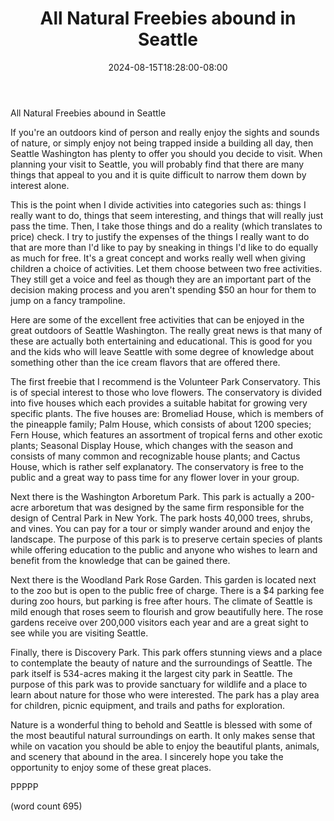 ﻿---
title: "All Natural Freebies abound in Seattle"
date: 2024-08-15T18:28:00-08:00
description: "Seattle Tips for Web Success"
featured_image: "/images/Seattle.jpg"
tags: ["Seattle"]
---

All Natural Freebies abound in Seattle

If you're an outdoors kind of person and really enjoy the sights and sounds of nature, or simply enjoy not being trapped inside a building all day, then Seattle Washington has plenty to offer you should you decide to visit. When planning your visit to Seattle, you will probably find that there are many things that appeal to you and it is quite difficult to narrow them down by interest alone. 

This is the point when I divide activities into categories such as: things I really want to do, things that seem interesting, and things that will really just pass the time. Then, I take those things and do a reality (which translates to price) check. I try to justify the expenses of the things I really want to do that are more than I'd like to pay by sneaking in things I'd like to do equally as much for free. It's a great concept and works really well when giving children a choice of activities. Let them choose between two free activities. They still get a voice and feel as though they are an important part of the decision making process and you aren't spending $50 an hour for them to jump on a fancy trampoline.

Here are some of the excellent free activities that can be enjoyed in the great outdoors of Seattle Washington. The really great news is that many of these are actually both entertaining and educational. This is good for you and the kids who will leave Seattle with some degree of knowledge about something other than the ice cream flavors that are offered there.

The first freebie that I recommend is the Volunteer Park Conservatory. This is of special interest to those who love flowers. The conservatory is divided into five houses which each provides a suitable habitat for growing very specific plants. The five houses are: Bromeliad House, which is members of the pineapple family; Palm House, which consists of about 1200 species; Fern House, which features an assortment of tropical ferns and other exotic plants; Seasonal Display House, which changes with the season and consists of many common and recognizable house plants; and Cactus House, which is rather self explanatory. The conservatory is free to the public and a great way to pass time for any flower lover in your group.

Next there is the Washington Arboretum Park. This park is actually a 200-acre arboretum that was designed by the same firm responsible for the design of Central Park in New York. The park hosts 40,000 trees, shrubs, and vines. You can pay for a tour or simply wander around and enjoy the landscape. The purpose of this park is to preserve certain species of plants while offering education to the public and anyone who wishes to learn and benefit from the knowledge that can be gained there. 

Next there is the Woodland Park Rose Garden. This garden is located next to the zoo but is open to the public free of charge. There is a $4 parking fee during zoo hours, but parking is free after hours. The climate of Seattle is mild enough that roses seem to flourish and grow beautifully here. The rose gardens receive over 200,000 visitors each year and are a great sight to see while you are visiting Seattle. 

Finally, there is Discovery Park. This park offers stunning views and a place to contemplate the beauty of nature and the surroundings of Seattle. The park itself is 534-acres making it the largest city park in Seattle. The purpose of this park was to provide sanctuary for wildlife and a place to learn about nature for those who were interested. The park has a play area for children, picnic equipment, and trails and paths for exploration.

Nature is a wonderful thing to behold and Seattle is blessed with some of the most beautiful natural surroundings on earth. It only makes sense that while on vacation you should be able to enjoy the beautiful plants, animals, and scenery that abound in the area. I sincerely hope you take the opportunity to enjoy some of these great places. 

PPPPP

(word count 695)

